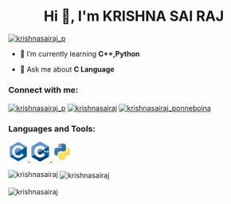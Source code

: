 <h1 align="center">Hi 👋, I'm KRISHNA SAI RAJ</h1>

<p align="left"> <a href="https://twitter.com/krishnasairaj_p" target="blank"><img src="https://img.shields.io/twitter/follow/krishnasairaj_p?logo=twitter&style=for-the-badge" alt="krishnasairaj_p" /></a> </p>

- 🌱 I’m currently learning **C++,Python**

- 💬 Ask me about **C Language**

<h3 align="left">Connect with me:</h3>
<p align="left">
<a href="https://twitter.com/krishnasairaj_p" target="blank"><img align="center" src="https://raw.githubusercontent.com/rahuldkjain/github-profile-readme-generator/master/src/images/icons/Social/twitter.svg" alt="krishnasairaj_p" height="30" width="40" /></a>
<a href="https://linkedin.com/in/krishnasairaj" target="blank"><img align="center" src="https://raw.githubusercontent.com/rahuldkjain/github-profile-readme-generator/master/src/images/icons/Social/linked-in-alt.svg" alt="krishnasairaj" height="30" width="40" /></a>
<a href="https://instagram.com/krishnasairaj_ponneboina" target="blank"><img align="center" src="https://raw.githubusercontent.com/rahuldkjain/github-profile-readme-generator/master/src/images/icons/Social/instagram.svg" alt="krishnasairaj_ponneboina" height="30" width="40" /></a>
</p>

<h3 align="left">Languages and Tools:</h3>
<p align="left"> <a href="https://www.cprogramming.com/" target="_blank" rel="noreferrer"> <img src="https://raw.githubusercontent.com/devicons/devicon/master/icons/c/c-original.svg" alt="c" width="40" height="40"/> </a> <a href="https://www.w3schools.com/cpp/" target="_blank" rel="noreferrer"> <img src="https://raw.githubusercontent.com/devicons/devicon/master/icons/cplusplus/cplusplus-original.svg" alt="cplusplus" width="40" height="40"/> </a> <a href="https://www.python.org" target="_blank" rel="noreferrer"> <img src="https://raw.githubusercontent.com/devicons/devicon/master/icons/python/python-original.svg" alt="python" width="40" height="40"/> </a> </p>

<p><img align="left" src="https://github-readme-stats.vercel.app/api/top-langs?username=krishnasairaj&show_icons=true&locale=en&layout=compact" alt="krishnasairaj" /></p>

<p>&nbsp;<img align="center" src="https://github-readme-stats.vercel.app/api?username=krishnasairaj&show_icons=true&locale=en" alt="krishnasairaj" /></p>

<p><img align="center" src="https://github-readme-streak-stats.herokuapp.com/?user=krishnasairaj&" alt="krishnasairaj" /></p>
